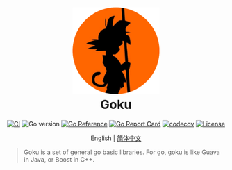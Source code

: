 <div align=center>
<h1>
<img src="./logo.png" width="200" height="200"/>
<br/>
Goku
</h1>

[![CI](https://github.com/three-body/goku/actions/workflows/ci.yml/badge.svg?branch=main)](https://github.com/three-body/goku/actions/workflows/ci.yml)
![Go version](https://img.shields.io/badge/go-%3E%3Dv1.18-9cf)
[![Go Reference](https://pkg.go.dev/badge/github.com/three-body/goku.svg)](https://pkg.go.dev/github.com/three-body/goku)
[![Go Report Card](https://goreportcard.com/badge/github.com/three-body/goku)](https://goreportcard.com/report/github.com/three-body/goku)
[![codecov](https://codecov.io/github/three-body/goku/branch/main/graph/badge.svg?token=UY9FJ1ROTK)](https://codecov.io/github/three-body/goku)
[![License](https://img.shields.io/badge/License-Apache_2.0-blue.svg)](https://github.com/three-body/goku/blob/main/LICENSE)

English | [简体中文](./README_zh-CN.md)

</div>

> Goku is a set of general go basic libraries. For go, goku is like Guava in Java, or Boost in C++.